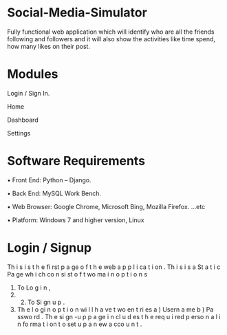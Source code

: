 # Social-Media-Simulator
Fully functional web application which will identify who are all the friends following and  followers and it will also show the activities like time spend, how many likes on their post. 

# Modules 

Login / Sign In.

Home

Dashboard

Settings

# Software Requirements

• Front End: Python – Django. 

• Back End: MySQL Work Bench. 

• Web Browser: Google Chrome, Microsoft Bing, Mozilla Firefox. …etc

• Platform: Windows 7 and higher version, Linux

# Login / Signup

Th i s i s t h e fi rst p a ge o f t h e web a p p l i ca t i on . Th i s i s 
a St a t i c Pa ge wh i ch co n si st o f t wo ma i n o p t i o n s 
1) To Lo g i n , 
2) 2) To Si gn u p . 
3) Th e l o gi n o p t i o n wi l l h a ve t wo en t ri es
a ) Usern a me 
b ) Pa sswo rd . 
Th e si gn -u p p a ge i n cl u d es t h e req u i red p erso n a l 
i n fo rma t i on t o set u p a n ew a cco u n t .

